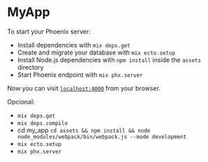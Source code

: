 # MyApp

To start your Phoenix server:

  * Install dependencies with `mix deps.get`
  * Create and migrate your database with `mix ecto.setup`
  * Install Node.js dependencies with `npm install` inside the `assets` directory
  * Start Phoenix endpoint with `mix phx.server`

Now you can visit [`localhost:4000`](http://localhost:4000) from your browser.

Opcional:

  * `mix deps.get`
  * `mix deps.compile`
  * cd my_app `cd assets && npm install && node node_modules/webpack/bin/webpack.js --mode development`
  * `mix ecto.setup`
  * `mix phx.server`